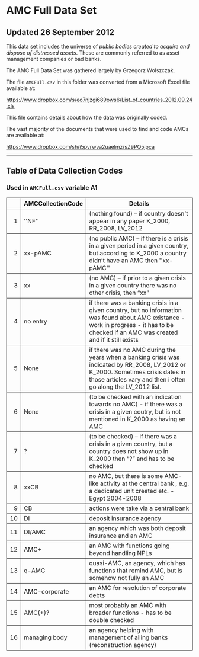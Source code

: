 # AMC Full Data Set
## Updated 26 September 2012

This data set includes the universe of *public bodies created to acquire and dispose of distressed assets*. These are commonly referred to as asset management companies or bad banks. 

The AMC Full Data Set was gathered largely by Grzegorz Wolszczak.

The file `AMCFull.csv` in this folder was converted from a Microsoft Excel file available at:

<https://www.dropbox.com/s/eo7njzgi689ows6/List_of_countries_2012.09.24.xls>

This file contains details about how the data was originally coded.

The vast majority of the documents that were used to find and code AMCs are available at: 

<https://www.dropbox.com/sh/i5pvrwva2uaelmz/sZ9PQ5jpca>

---
## Table of Data Collection Codes
### Used in `AMCFull.csv` variable A1

<TABLE border=1>
<TR> <TH>  </TH> <TH> AMCCollectionCode </TH> <TH> Details </TH>  </TR>
  <TR> <TD align="right"> 1 </TD> <TD> ''NF'' </TD> <TD> (nothing found) – if country doesn't appear in any paper K_2000, RR_2008, LV_2012 </TD> </TR>
  <TR> <TD align="right"> 2 </TD> <TD> xx-pAMC </TD> <TD> (no public AMC) – if there is a crisis in a given period in a given country, but according to K_2000 a country didn’t have an AMC then ''xx-pAMC'' </TD> </TR>
  <TR> <TD align="right"> 3 </TD> <TD> xx  </TD> <TD> (no AMC) – if prior to a given crisis in a given country there was no other crisis, then “xx” </TD> </TR>
  <TR> <TD align="right"> 4 </TD> <TD> no entry </TD> <TD> if there was a banking crisis in a given country, but no information was found about AMC existance - work in progress - it has to be checked if an AMC was created and if it still exists </TD> </TR>
  <TR> <TD align="right"> 5 </TD> <TD> None </TD> <TD> if there was no AMC during the years when a banking crisis was indicated by RR_2008, LV_2012 or K_2000. Sometimes crisis dates in those articles vary and then i often go along the LV_2012 list. </TD> </TR>
  <TR> <TD align="right"> 6 </TD> <TD> None </TD> <TD> (to be checked with an indication towards no AMC) - if there was a crisis in a given coutry, but is not mentioned in K_2000 as having an AMC </TD> </TR>
  <TR> <TD align="right"> 7 </TD> <TD> ? </TD> <TD> (to be checked) – if there was a crisis in a given country, but a country does not show up in K_2000 then “?” and has to be checked </TD> </TR>
  <TR> <TD align="right"> 8 </TD> <TD> xxCB </TD> <TD> no AMC, but there is some AMC-like activity at the central bank , e.g. a dedicated unit created etc. - Egypt 2004-2008 </TD> </TR>
  <TR> <TD align="right"> 9 </TD> <TD> CB </TD> <TD> actions were take via a central bank </TD> </TR>
  <TR> <TD align="right"> 10 </TD> <TD> DI </TD> <TD> deposit insurance agency </TD> </TR>
  <TR> <TD align="right"> 11 </TD> <TD> DI/AMC </TD> <TD> an agency which was both deposit insurance and an AMC </TD> </TR>
  <TR> <TD align="right"> 12 </TD> <TD> AMC+ </TD> <TD> an AMC with functions going beyond handling NPLs </TD> </TR>
  <TR> <TD align="right"> 13 </TD> <TD> q-AMC </TD> <TD> quasi-AMC, an agency, which has functions that remind AMC, but is somehow not fully an AMC </TD> </TR>
  <TR> <TD align="right"> 14 </TD> <TD> AMC-corporate </TD> <TD> an AMC for resolution of corporate debts </TD> </TR>
  <TR> <TD align="right"> 15 </TD> <TD> AMC(+)? </TD> <TD> most probably an AMC with broader functions - has to be double checked </TD> </TR>
  <TR> <TD align="right"> 16 </TD> <TD> managing body </TD> <TD> an agency helping with management of ailing banks (reconstruction agency) </TD> </TR>
   </TABLE>